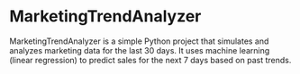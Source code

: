 # MarketingTrendAnalyzer
MarketingTrendAnalyzer is a simple Python project that simulates and analyzes marketing data for the last 30 days. It uses machine learning (linear regression) to predict sales for the next 7 days based on past trends.
